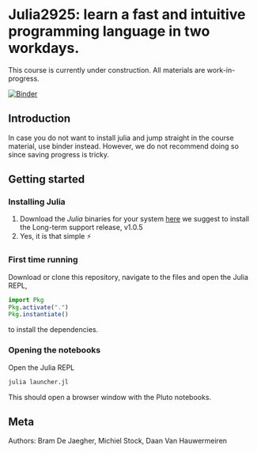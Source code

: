 # Julia2925: learn a fast and intuitive programming language in two workdays. 

This course is currently under construction. All materials are work-in-progress.

[![Binder](https://mybinder.org/badge_logo.svg)](https://mybinder.org/v2/gh/beramos/DS-Julia2925/binder_pluto_server?urlpath=pluto)

## Introduction

In case you do not want to install julia and jump straight in the course material, use binder instead. However, we do not recommend doing so since saving progress is tricky. 

## Getting started
### Installing Julia
1. Download the *Julia* binaries for your system [here](https://julialang.org/downloads/) we suggest to install the Long-term support release, v1.0.5
2. Yes, it is that simple :zap:

### First time running 
Download or clone this repository, navigate to the files and open the Julia REPL,

```julia
import Pkg
Pkg.activate(".")
Pkg.instantiate()
```
to install the dependencies.

### Opening the notebooks
Open the Julia REPL

```julia
julia launcher.jl
```

This should open a browser window with the Pluto notebooks.

## Meta
Authors: Bram De Jaegher, Michiel Stock, Daan Van Hauwermeiren
